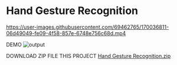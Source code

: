 # Hand Gesture Recognition
https://user-images.githubusercontent.com/69462765/170036811-06d49049-fe09-4f58-857e-6748e756c68d.mp4

DEMO
![output](https://user-images.githubusercontent.com/69462765/170040554-b1177008-c99b-45c8-86ba-200c5e0af2d8.png)


DOWNLOAD ZIP FILE THIS PROJECT 
[Hand Gesture Recognition.zip](https://github.com/vineetkrishnagupta/Hand-Gesture-Recognition/files/8762759/Hand.Gesture.Recognition.zip)
